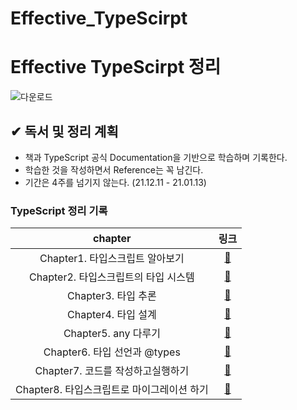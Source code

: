 # Effective_TypeScirpt

# Effective TypeScirpt 정리

![다운로드](https://user-images.githubusercontent.com/56018469/145663461-2ef2e48f-8f6c-4af7-9f5e-fd427cca2cbe.jpeg)

## ✔ 독서 및 정리 계획

* 책과 TypeScript 공식 Documentation을 기반으로 학습하며 기록한다.
* 학습한 것을 작성하면서 Reference는 꼭 남긴다.
* 기간은 4주를 넘기지 않는다. (21.12.11 - 21.01.13)

### TypeScript 정리 기록 

|            chapter            |             링크             |
| :---------------------------: | :--------------------------: |
|    Chapter1. 타입스크립트 알아보기     | [:link:](./ch01) |
| Chapter2. 타입스크립트의 타입 시스템 |     [:link:](./record/)      |
|    Chapter3. 타입 추론   |     [:link:](./record/)      |
| Chapter4. 타입 설계  |     [:link:](./record/)      |
|     Chapter5. any 다루기     |      [:link:](./record)      |
| Chapter6. 타입 선언과 @types  |      [:link:](./record)      |
| Chapter7. 코드를 작성하고실행하기  |      [:link:](./record)      |
| Chapter8. 타입스크립트로 마이그레이션 하기  |      [:link:](./record)      |
